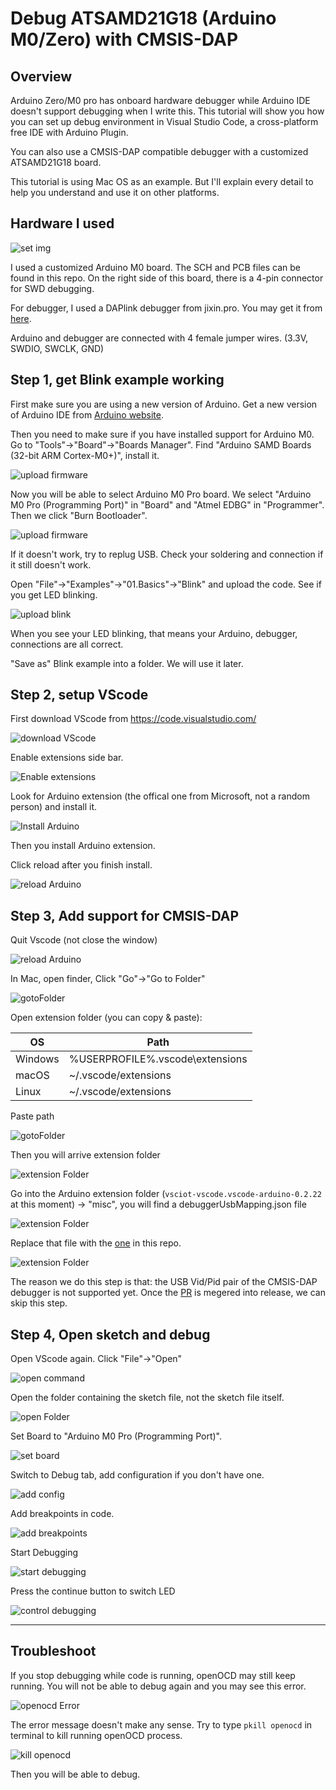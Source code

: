 # Debug ATSAMD21G18 (Arduino M0/Zero) with CMSIS-DAP


## Overview
 
Arduino Zero/M0 pro has onboard hardware debugger while Arduino IDE doesn't support debugging when I write this. This tutorial will show you how you can set up debug environment in Visual Studio Code, a cross-platform free IDE with Arduino Plugin.

You can also use a CMSIS-DAP compatible debugger with a customized ATSAMD21G18 board. 

This tutorial is using Mac OS as an example. But I'll explain every detail to help you understand and use it on other platforms.  

## Hardware I used

![set img](https://github.com/DeqingSun/Debug-Arduino-ATSAMD21G18-with-CMSIS-DAP/raw/master/img/ArduinoM0_CMSIS.jpg)

I used a customized Arduino M0 board. The SCH and PCB files can be found in this repo. On the right side of this board, there is a 4-pin connector for SWD debugging.

For debugger, I used a DAPlink debugger from jixin.pro. You may get it from [here](https://lcsc.com/product-detail/Others_Jixin-JX160101_C284862.html).

Arduino and debugger are connected with 4 female jumper wires. (3.3V, SWDIO, SWCLK, GND)


## Step 1, get Blink example working

First make sure you are using a new version of Arduino. Get a new version of Arduino IDE from [Arduino website](https://www.arduino.cc/en/Main/Software).

Then you need to make sure if you have installed support for Arduino M0. Go to "Tools"->"Board"->"Boards Manager". Find "Arduino SAMD Boards (32-bit ARM Cortex-M0+)", install it.

![upload firmware](https://github.com/DeqingSun/Debug-Arduino-ATSAMD21G18-with-CMSIS-DAP/raw/master/img/installboard.png)

Now you will be able to select Arduino M0 Pro board. We select "Arduino M0 Pro (Programming Port)" in "Board" and "Atmel EDBG" in "Programmer". Then we click "Burn Bootloader".

![upload firmware](https://github.com/DeqingSun/Debug-Arduino-ATSAMD21G18-with-CMSIS-DAP/raw/master/img/uploadFirmware.png)

If it doesn't work, try to replug USB. Check your soldering and connection if it still doesn't work.

Open "File"->"Examples"->"01.Basics"->"Blink" and upload the code. See if you get LED blinking.

![upload blink](https://github.com/DeqingSun/Debug-Arduino-ATSAMD21G18-with-CMSIS-DAP/raw/master/img/arduinoUpload.png)

When you see your LED blinking, that means your Arduino, debugger, connections are all correct.

"Save as" Blink example into a folder. We will use it later.

## Step 2, setup VScode

First download VScode from <https://code.visualstudio.com/>

![download VScode](https://github.com/DeqingSun/Debug-Arduino-ATSAMD21G18-with-CMSIS-DAP/raw/master/img/downloadVScode.png)

Enable extensions side bar.

![Enable extensions](https://github.com/DeqingSun/Debug-Arduino-ATSAMD21G18-with-CMSIS-DAP/raw/master/img/vscodeShowExtensions.png)

Look for Arduino extension (the offical one from Microsoft, not a random person) and install it.

![Install Arduino](https://github.com/DeqingSun/Debug-Arduino-ATSAMD21G18-with-CMSIS-DAP/raw/master/img/vscodeInstallArduino.png)

Then you install Arduino extension. 

Click reload after you finish install.

![reload Arduino](https://github.com/DeqingSun/Debug-Arduino-ATSAMD21G18-with-CMSIS-DAP/raw/master/img/vscodeReload.png)

## Step 3, Add support for CMSIS-DAP

Quit Vscode (not close the window)

![reload Arduino](https://github.com/DeqingSun/Debug-Arduino-ATSAMD21G18-with-CMSIS-DAP/raw/master/img/vscodeQuit.png)

In Mac, open finder, Click "Go"->"Go to Folder"

![gotoFolder](https://github.com/DeqingSun/Debug-Arduino-ATSAMD21G18-with-CMSIS-DAP/raw/master/img/gotoFolder.png)

Open extension folder (you can copy & paste):

| OS | Path |
|----|------|
| Windows | %USERPROFILE%\.vscode\extensions |
| macOS   | ~/.vscode/extensions |
| Linux   | ~/.vscode/extensions |

Paste path

![gotoFolder](https://github.com/DeqingSun/Debug-Arduino-ATSAMD21G18-with-CMSIS-DAP/raw/master/img/gotoFolderPath.png)

Then you will arrive extension folder

![extension Folder](https://github.com/DeqingSun/Debug-Arduino-ATSAMD21G18-with-CMSIS-DAP/raw/master/img/gotoFolderExtension.png)

Go into the Arduino extension folder (```vsciot-vscode.vscode-arduino-0.2.22``` at this moment) -> "misc", you will find a debuggerUsbMapping.json file

![extension Folder](https://github.com/DeqingSun/Debug-Arduino-ATSAMD21G18-with-CMSIS-DAP/raw/master/img/debuggerUsbMappingLocation.png)

Replace that file with the [one](https://raw.githubusercontent.com/DeqingSun/Debug-Arduino-ATSAMD21G18-with-CMSIS-DAP/master/debuggerUsbMapping.json) in this repo.

![extension Folder](https://github.com/DeqingSun/Debug-Arduino-ATSAMD21G18-with-CMSIS-DAP/raw/master/img/replaceJson.png)

The reason we do this step is that: the USB Vid/Pid pair of the CMSIS-DAP debugger is not supported yet. Once the [PR](https://github.com/Microsoft/vscode-arduino/pull/634) is megered into release, we can skip this step.


## Step 4, Open sketch and debug

Open VScode again. Click "File"->"Open"

![open command](https://github.com/DeqingSun/Debug-Arduino-ATSAMD21G18-with-CMSIS-DAP/raw/master/img/vscodeOpen.png)

Open the folder containing the sketch file, not the sketch file itself.

![open Folder](https://github.com/DeqingSun/Debug-Arduino-ATSAMD21G18-with-CMSIS-DAP/raw/master/img/vscodeOpenFolder.png)

Set Board to "Arduino M0 Pro (Programming Port)".

![set board](https://github.com/DeqingSun/Debug-Arduino-ATSAMD21G18-with-CMSIS-DAP/raw/master/img/vscodeSetBoard.png)

Switch to Debug tab, add configuration if you don't have one.

![add config](https://github.com/DeqingSun/Debug-Arduino-ATSAMD21G18-with-CMSIS-DAP/raw/master/img/vscodeAddConfig.png)

Add breakpoints in code.

![add breakpoints](https://github.com/DeqingSun/Debug-Arduino-ATSAMD21G18-with-CMSIS-DAP/raw/master/img/vscodeBreakpoint.png)

Start Debugging

![start debugging](https://github.com/DeqingSun/Debug-Arduino-ATSAMD21G18-with-CMSIS-DAP/raw/master/img/vscodeDebugging.png)

Press the continue button to switch LED

![control debugging](https://github.com/DeqingSun/Debug-Arduino-ATSAMD21G18-with-CMSIS-DAP/raw/master/img/vscodeDebugControl.png)

-----
## Troubleshoot

If you stop debugging while code is running, openOCD may still keep running. You will not be able to debug again and you may see this error. 

![openocd Error](https://github.com/DeqingSun/Debug-Arduino-ATSAMD21G18-with-CMSIS-DAP/raw/master/img/openOCDerr.png)

The error message doesn't make any sense. Try to type ```pkill openocd``` in terminal to kill running openOCD process.

![kill openocd](https://github.com/DeqingSun/Debug-Arduino-ATSAMD21G18-with-CMSIS-DAP/raw/master/img/killOpenOCD.png)

Then you will be able to debug.


